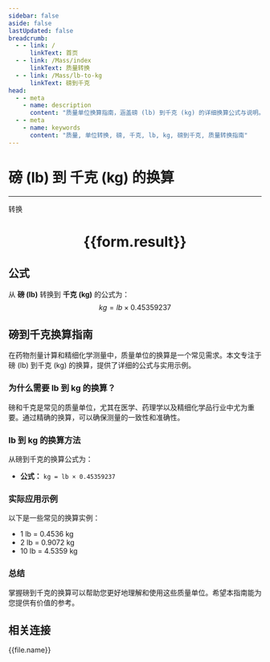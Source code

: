 ```yaml
---
sidebar: false
aside: false
lastUpdated: false
breadcrumb:
  - - link: /
      linkText: 首页
  - - link: /Mass/index
      linkText: 质量转换
  - - link: /Mass/lb-to-kg
      linkText: 磅到千克
head:
  - - meta
    - name: description
      content: "质量单位换算指南，涵盖磅 (lb) 到千克 (kg) 的详细换算公式与说明。"
  - - meta
    - name: keywords
      content: "质量, 单位转换, 磅, 千克, lb, kg, 磅到千克, 质量转换指南"
---
```

# 磅 (lb) 到 千克 (kg) 的换算
---
<script setup>
import { onMounted, reactive, inject, ref } from 'vue'
import { NButton, NForm, NFormItem, NInput, NInputNumber, NSelect, NCard, useMessage,NGrid ,NGi } from 'naive-ui'
import { defineClientComponent } from 'vitepress'
import { Mass } from '../../files';

const convert = inject('convert')

const form = reactive({
  number: null,
  result: '',
})

const convertHandler = () => {
  if (form.number !== null && !isNaN(form.number)) {
    const convertedValue = parseFloat(form.number) * 0.45359237
    form.result = `${form.number}lb = ${convertedValue.toFixed(4)}kg`
  } else {
    form.result = '请输入有效的数值。'
  }
}
</script>

<n-form size="large" :model="form">
  <n-form-item label="磅 (lb)">
    <n-input-number v-model:value="form.number" placeholder="输入磅" style="width: 100%" />
  </n-form-item>
  <n-form-item>
    <n-button type="primary" @click="convertHandler" block>转换</n-button>
  </n-form-item>
</n-form>

<n-card  embedded :bordered="false" hoverable>
  <div  style="text-align:center">
    <h1>{{form.result}}</h1>
  </div>
</n-card>

## 公式

从 **磅 (lb)** 转换到 **千克 (kg)** 的公式为：
$$ kg = lb \times 0.45359237 $$

## 磅到千克换算指南

在药物剂量计算和精细化学测量中，质量单位的换算是一个常见需求。本文专注于磅 (lb) 到千克 (kg) 的换算，提供了详细的公式与实用示例。

### 为什么需要 lb 到 kg 的换算？

磅和千克是常见的质量单位，尤其在医学、药理学以及精细化学品行业中尤为重要。通过精确的换算，可以确保测量的一致性和准确性。

### lb 到 kg 的换算方法

从磅到千克的换算公式为：

- **公式：** `kg = lb × 0.45359237`

### 实际应用示例

以下是一些常见的换算实例：

- 1 lb = 0.4536 kg
- 2 lb = 0.9072 kg
- 10 lb = 4.5359 kg

### 总结

掌握磅到千克的换算可以帮助您更好地理解和使用这些质量单位。希望本指南能为您提供有价值的参考。

## 相关连接
<n-grid x-gap="12" :cols="4">
  <n-gi v-for="(file, index) in Mass" :key="index">
    <n-button
      text
      tag="a"
      :href="file.path"
      type="primary"
    >
      {{file.name}}
    </n-button>
  </n-gi>
</n-grid>
